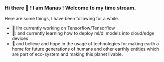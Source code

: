 ### Hi there 👋 ! I am Manas ! Welcome to my time stream.

Here are some things, I have been following for a while.

- 🎇 I’m currently working on Tensorflow/Tensorflow
- 🎰: and  currently learning how to deploy ml/dl  models into cloud/edge devices
- 🌱 and  believe and hope in the usage of technologies for making earth a home for future generations of humans and other earthly entities which are part of eco-system and making this planet livable.



